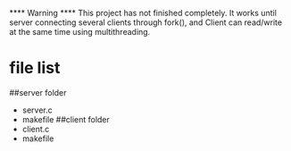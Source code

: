 **** Warning ****
This project has not finished completely.
It works until server connecting several clients through fork(), and
Client can read/write at the same time using multithreading.



# file list
##server folder
* server.c
* makefile
##client folder
* client.c
* makefile
